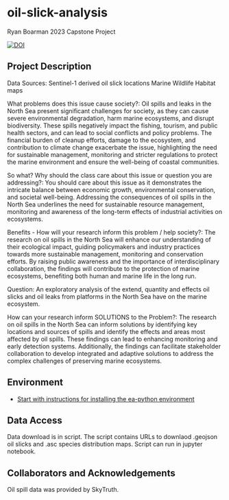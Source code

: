 # oil-slick-analysis
Ryan Boarman 2023 Capstone Project

[![DOI](https://zenodo.org/badge/637486224.svg)](https://zenodo.org/badge/latestdoi/637486224)



## Project Description
Data Sources: 
Sentinel-1 derived oil slick locations
Marine Wildlife Habitat maps

What problems does this issue cause society?:
Oil spills and leaks in the North Sea present significant challenges for society, as they can cause severe environmental degradation, harm marine ecosystems, and disrupt biodiversity. These spills negatively impact the fishing, tourism, and public health sectors, and can lead to social conflicts and policy problems. The financial burden of cleanup efforts, damage to the ecosystem, and contribution to climate change exacerbate the issue, highlighting the need for sustainable management, monitoring and stricter regulations to protect the marine environment and ensure the well-being of coastal communities.

So what? Why should the class care about this issue or question you are addressing?:
You should care about this issue as it demonstrates the intricate balance between economic growth, environmental conservation, and societal well-being. Addressing the consequences of oil spills in the North Sea underlines the need for sustainable resource management, monitoring and awareness of the long-term effects of industrial activities on ecosystems. 

Benefits - How will your research inform this problem / help society?:
The research on oil spills in the North Sea will enhance our understanding of their ecological impact, guiding policymakers and industry practices towards more sustainable management, monitoring and conservation efforts. By raising public awareness and the importance of interdisciplinary collaboration, the findings will contribute to the protection of marine ecosystems, benefiting both human and marine life in the long run.

Question:
An exploratory analysis of the extend, quantity and effects oil slicks and oil leaks from platforms in the North Sea have on the marine ecosystem.

How can your research inform SOLUTIONS to the Problem?:
The research on oil spills in the North Sea can inform solutions by identifying key locations and sources of spills and identify the effects and areas most affected by oil spills. These findings can lead to enhancing monitoring and early detection systems. Additionally, the findings can facilitate stakeholder collaboration to develop integrated and adaptive solutions to address the complex challenges of preserving marine ecosystems.


## Environment
  * [Start with instructions for installing the ea-python environment](https://www.earthdatascience.org/workshops/setup-earth-analytics-python/)

## Data Access
Data download is in script.
The script contains URLs to downlaod .geojson oil slicks and .asc species distribution maps.
Script can run in jupyter notebook.

## Collaborators and Acknowledgements
Oil spill data was provided by SkyTruth.
